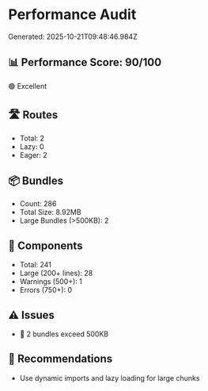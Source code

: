 # Performance Audit
Generated: 2025-10-21T09:48:46.984Z

## 📊 Performance Score: 90/100
🟢 Excellent

## 🛣️ Routes
- Total: 2
- Lazy: 0
- Eager: 2

## 📦 Bundles
- Count: 286
- Total Size: 8.92MB
- Large Bundles (>500KB): 2

## 🧩 Components
- Total: 241
- Large (200+ lines): 28
- Warnings (500+): 1
- Errors (750+): 0

## ⚠️ Issues
- 🔴 2 bundles exceed 500KB

## 📝 Recommendations
- Use dynamic imports and lazy loading for large chunks




